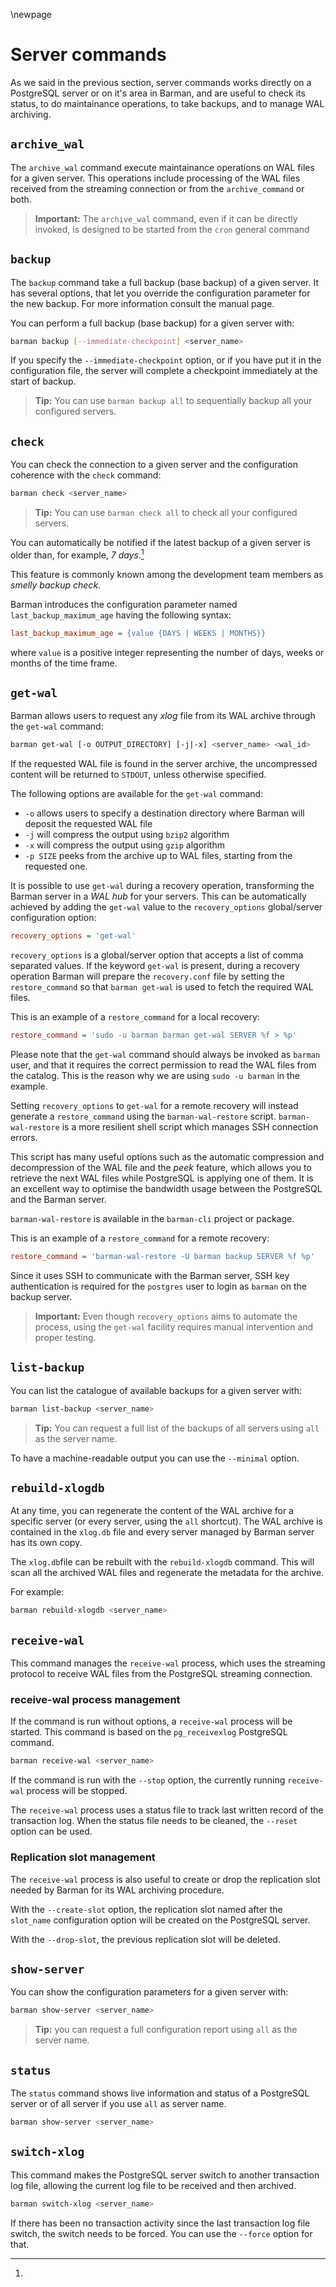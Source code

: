 \newpage

# Server commands

As we said in the previous section, server commands works directly on
a PostgreSQL server or on it's area in Barman, and are useful to check
its status, to do maintainance operations, to take backups, and to
manage WAL archiving.

## `archive_wal`

The `archive_wal` command execute maintainance operations on WAL files
for a given server. This operations include processing of the WAL
files received from the streaming connection or from the
`archive_command` or both.

> **Important:**
> The `archive_wal` command, even if it can be directly invoked, is
> designed to be started from the `cron` general command

## `backup`

The `backup` command take a full backup (base backup) of a given
server. It has several options, that let you override the
configuration parameter for the new backup. For more information
consult the manual page.

You can perform a full backup (base backup) for a given server with:

``` bash
barman backup [--immediate-checkpoint] <server_name>
```

If you specify the `--immediate-checkpoint` option, or if you have put
it in the configuration file, the server will complete a checkpoint
immediately at the start of backup.

> **Tip:**
> You can use `barman backup all` to sequentially backup all your
> configured servers.


## `check`

You can check the connection to a given server and the
configuration coherence with the `check` command:

``` bash
barman check <server_name>
```

> **Tip:**
> You can use `barman check all` to check all your configured servers.

You can automatically be notified if the latest backup of a given
server is older than, for example, _7 days_.[^SMELLY_BACKUP]

[^SMELLY_BACKUP]:
  This feature is commonly known among the development team members as
  _smelly backup check_.

Barman introduces the configuration parameter named
`last_backup_maximum_age` having the following syntax:

``` ini
last_backup_maximum_age = {value {DAYS | WEEKS | MONTHS}}
```

where `value` is a positive integer representing the number of days,
weeks or months of the time frame.

## `get-wal`

Barman allows users to request any _xlog_ file from its WAL archive
through the `get-wal` command:

``` bash
barman get-wal [-o OUTPUT_DIRECTORY] [-j|-x] <server_name> <wal_id>
```

If the requested WAL file is found in the server archive, the
uncompressed content will be returned to `STDOUT`, unless otherwise
specified.

The following options are available for the `get-wal` command:

- `-o` allows users to specify a destination directory where Barman
  will deposit the requested WAL file
- `-j` will compress the output using `bzip2` algorithm
- `-x` will compress the output using `gzip` algorithm
- `-p SIZE` peeks from the archive up to WAL files, starting from
  the requested one.

It is possible to use `get-wal` during a recovery operation,
transforming the Barman server in a _WAL hub_ for your servers. This
can be automatically achieved by adding the `get-wal` value to the
`recovery_options` global/server configuration option:

``` ini
recovery_options = 'get-wal'
```

`recovery_options` is a global/server option that accepts a list of
comma separated values. If the keyword `get-wal` is present, during a
recovery operation Barman will prepare the `recovery.conf` file by
setting the `restore_command` so that `barman get-wal` is used to
fetch the required WAL files.

This is an example of a `restore_command` for a local recovery:

``` ini
restore_command = 'sudo -u barman barman get-wal SERVER %f > %p'
```

Please note that the `get-wal` command should always be invoked as
`barman` user, and that it requires the correct permission to
read the WAL files from the catalog. This is the reason why we are
using `sudo -u barman` in the example.

Setting `recovery_options` to `get-wal` for a remote recovery will instead
generate a `restore_command` using the `barman-wal-restore` script.
`barman-wal-restore` is a more resilient shell script which manages SSH
connection errors.

This script has many useful options such as the automatic compression and
decompression of the WAL file and the *peek* feature, which allows you
to retrieve the next WAL files while PostgreSQL is applying one of them. It is
an excellent way to optimise the bandwidth usage between the PostgreSQL and the
Barman server.

`barman-wal-restore` is available in the `barman-cli` project or package.

This is an example of a `restore_command` for a remote recovery:

``` ini
restore_command = 'barman-wal-restore -U barman backup SERVER %f %p'
```

Since it uses SSH to communicate with the Barman server, SSH key authentication
is required for the `postgres` user to login as `barman` on the backup server.

> **Important:**
> Even though `recovery_options` aims to automate the process, using
> the `get-wal` facility requires manual intervention and proper
> testing.

## `list-backup`

You can list the catalogue of available backups for a given server
with:

``` bash
barman list-backup <server_name>
```

> **Tip:** You can request a full list of the backups of all servers
> using `all` as the server name.

To have a machine-readable output you can use the `--minimal` option.

## `rebuild-xlogdb`

At any time, you can regenerate the content of the WAL archive for a
specific server (or every server, using the `all` shortcut). The WAL
archive is contained in the `xlog.db` file and every server managed by
Barman server has its own copy.

The `xlog.db`file can be rebuilt with the `rebuild-xlogdb`
command. This will scan all the archived WAL files and regenerate the
metadata for the archive.

For example:

``` bash
barman rebuild-xlogdb <server_name>
```

## `receive-wal`

This command manages the `receive-wal` process, which uses the
streaming protocol to receive WAL files from the PostgreSQL streaming
connection.

### receive-wal process management

If the command is run without options, a `receive-wal` process will
be started. This command is based on the `pg_receivexlog` PostgreSQL
command.

``` bash
barman receive-wal <server_name>
```

If the command is run with the `--stop` option, the currently running
`receive-wal` process will be stopped.

The `receive-wal` process uses a status file to track last written
record of the transaction log. When the status file needs to be
cleaned, the `--reset` option can be used.

### Replication slot management

The `receive-wal` process is also useful to create or drop the
replication slot needed by Barman for its WAL archiving procedure.

With the `--create-slot` option, the replication slot named after the
`slot_name` configuration option will be created on the PostgreSQL
server.

With the `--drop-slot`, the previous replication slot will be deleted.

## `show-server`

You can show the configuration parameters for a given server with:

``` bash
barman show-server <server_name>
```

> **Tip:** you can request a full configuration report using `all` as
> the server name.


## `status`

The `status` command shows live information and status of a PostgreSQL
server or of all server if you use `all` as server name.

``` bash
barman show-server <server_name>
```

## `switch-xlog`

This command makes the PostgreSQL server switch to another transaction
log file, allowing the current log file to be received and then
archived.

``` bash
barman switch-xlog <server_name>
```

If there has been no transaction activity since the last transaction
log file switch, the switch needs to be forced. You can use the
`--force` option for that.

